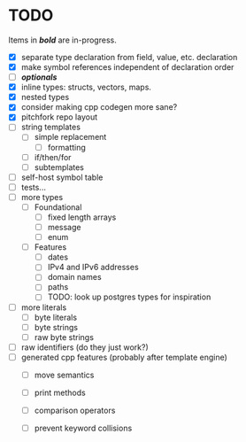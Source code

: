 # TODO

Items in ***bold*** are in-progress.

- [x] separate type declaration from field, value, etc. declaration
- [x] make symbol references independent of declaration order
- [ ] ***optionals***
- [x] inline types: structs, vectors, maps.
- [x] nested types
- [x] consider making cpp codegen more sane?
- [x] pitchfork repo layout
- [ ] string templates
    - [ ] simple replacement
      - [ ] formatting
    - [ ] if/then/for
    - [ ] subtemplates
- [ ] self-host symbol table
- [ ] tests...
- [ ] more types
  - [ ] Foundational
    - [ ] fixed length arrays
    - [ ] message
    - [ ] enum
  - [ ] Features
    - [ ] dates
    - [ ] IPv4 and IPv6 addresses
    - [ ] domain names
    - [ ] paths
    - [ ] TODO: look up postgres types for inspiration
- [ ] more literals
  - [ ] byte literals
  - [ ] byte strings
  - [ ] raw byte strings
- [ ] raw identifiers (do they just work?)
- [ ] generated cpp features (probably after template engine)
  - [ ] move semantics
  - [ ] print methods
  - [ ] comparison operators
  - [ ] prevent keyword collisions

